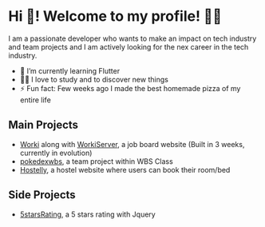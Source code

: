 # Hi 👋! Welcome to my profile! 👨‍💻

I am a passionate developer who wants to make an impact on tech industry and team projects and I am actively looking for the nex career in the tech industry.

- 🌱 I’m currently learning Flutter
- 🐱‍🏍 I love to study and to discover new things 
- ⚡ Fun fact: Few weeks ago I made the best homemade pizza of my entire life


## Main Projects

- [Worki](https://github.com/simo54/worki) along with [WorkiServer](https://github.com/simo54/workiServer), a job board website (Built in 3 weeks, currently in evolution) 
- [pokedexwbs](https://github.com/simo54/pokedexwbs), a team project within WBS Class
- [Hostelly](https://github.com/simo54/Hostel_php), a hostel website where users can book their room/bed 

## Side Projects
- [5starsRating](https://github.com/simo54/5starsRating), a 5 stars rating with Jquery
